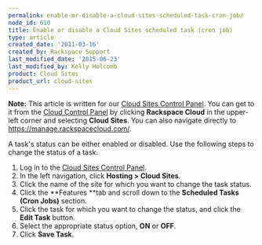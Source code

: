 ```yaml
---
permalink: enable-or-disable-a-cloud-sites-scheduled-task-cron-job/
node_id: 610
title: Enable or disable a Cloud Sites scheduled task (cron job)
type: article
created_date: '2011-03-16'
created_by: Rackspace Support
last_modified_date: '2015-06-23'
last_modified_by: Kelly Holcomb
product: Cloud Sites
product_url: cloud-sites
---
```


**Note:** This article is written for our [Cloud Sites Control Panel](https://manage.rackspacecloud.com/). You can get to it from the [Cloud Control Panel](https://mycloud.rackspace.com) by clicking **Rackspace Cloud** in the upper-left corner and selecting **Cloud Sites**. You can also navigate directly to <https://manage.rackspacecloud.com/>.

A task's status can be <span>either enabled or disabled. Use the
following steps to change the status of a task.

1.  Log in to the [Cloud Sites Control Panel](http://manage.rackspacecloud.com).
2.  In the left navigation, click **Hosting > Cloud Sites**.
3.  Click the name of the site for which you want to change the
    task status.
4.  Click the **Features **tab and scroll down to the **Scheduled Tasks
    (Cron Jobs)** section.
5.  Click the task for which you want to change the status, and click
    the **Edit Task** button.
6.  Select the appropriate status option, **ON** or **OFF**.
7.  Click **Save Task**.
